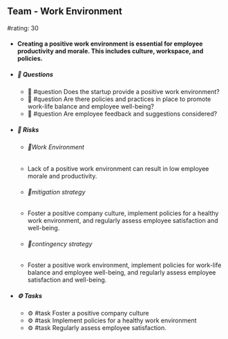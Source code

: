 ## Team - Work Environment
#rating: 30
- #### Creating a positive work environment is essential for employee productivity and morale. This includes culture, workspace, and policies.
- ##### 💭 Questions
  - 💭 #question Does the startup provide a positive work environment?
  - 💭 #question Are there policies and practices in place to promote work-life balance and employee well-being?
  - 💭 #question Are employee feedback and suggestions considered?
- ##### 🚨 Risks
  - ###### 🚨Work Environment
  - Lack of a positive work environment can result in low employee morale and productivity.
  - ###### 🚨mitigation strategy
  - Foster a positive company culture, implement policies for a healthy work environment, and regularly assess employee satisfaction and well-being.
  - ###### 🚨contingency strategy
  - Foster a positive work environment, implement policies for work-life balance and employee well-being, and regularly assess employee satisfaction and well-being.
- ##### ⚙️ Tasks
  - ⚙️ #task Foster a positive company culture
  - ⚙️ #task  Implement policies for a healthy work environment
  - ⚙️ #task  Regularly assess employee satisfaction.


